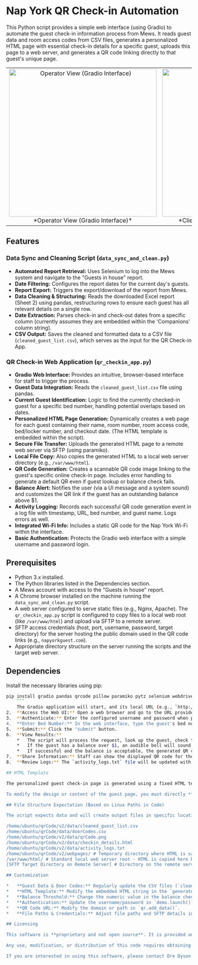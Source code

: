 # Nap York QR Check-in Automation

This Python script provides a simple web interface (using Gradio) to automate the guest check-in information process from Mews. It reads guest data and room access codes from CSV files, generates a personalized HTML page with essential check-in details for a specific guest, uploads this page to a web server, and generates a QR code linking directly to that guest's unique page.

<table>
<tr>
<td style="text-align:center;">
<!-- Operator View Image -->
<img src="https://dredyson.com/wp-content/uploads/2025/05/Screenshot-2025-05-08-at-3.25.56 PM.png" alt="Operator View (Gradio Interface)" width="400">
<br>
*Operator View (Gradio Interface)*
</td>
<td style="text-align:center;">
<!-- Client View Image -->
<img src="https://dredyson.com/wp-content/uploads/2025/05/Screenshot-2025-05-08-at-3.25.42 PM.png" alt="Client View (HTML Page)" width="400">
<br>
*Client View (Personalized HTML Page)*
</td>
</tr>
</table>


## Features

### Data Sync and Cleaning Script (`data_sync_and_clean.py`)

*   **Automated Report Retrieval:** Uses Selenium to log into the Mews system and navigate to the "Guests in house" report.
*   **Date Filtering:** Configures the report dates for the current day's guests.
*   **Report Export:** Triggers the export/download of the report from Mews.
*   **Data Cleaning & Structuring:** Reads the downloaded Excel report (Sheet 2) using pandas, restructuring rows to ensure each guest has all relevant details on a single row.
*   **Date Extraction:** Parses check-in and check-out dates from a specific column (currently assumes they are embedded within the 'Companions' column string).
*   **CSV Output:** Saves the cleaned and formatted data to a CSV file (`cleaned_guest_list.csv`), which serves as the input for the QR Check-in App.

### QR Check-in Web Application (`qr_checkin_app.py`)

*   **Gradio Web Interface:** Provides an intuitive, browser-based interface for staff to trigger the process.
*   **Guest Data Integration:** Reads the `cleaned_guest_list.csv` file using pandas.
*   **Current Guest Identification:** Logic to find the currently checked-in guest for a specific bed number, handling potential overlaps based on dates.
*   **Personalized HTML Page Generation:** Dynamically creates a web page for each guest containing their name, room number, room access code, bed/locker number, and checkout date. (The HTML template is embedded within the script).
*   **Secure File Transfer:** Uploads the generated HTML page to a remote web server via SFTP (using paramiko).
*   **Local File Copy:** Also copies the generated HTML to a local web server directory (e.g., `/var/www/html`).
*   **QR Code Generation:** Creates a scannable QR code image linking to the guest's specific online check-in page. Includes error handling to generate a default QR even if guest lookup or balance check fails.
*   **Balance Alert:** Notifies the user (via a UI message and a system sound) and customizes the QR link if the guest has an outstanding balance above $1.
*   **Activity Logging:** Records each successful QR code generation event in a log file with timestamp, URL, bed number, and guest name. Logs errors as well.
*   **Integrated Wi-Fi Info:** Includes a static QR code for the Nap York Wi-Fi within the interface.
*   **Basic Authentication:** Protects the Gradio web interface with a simple username and password login.

## Prerequisites

*   Python 3.x installed.
*   The Python libraries listed in the Dependencies section.
*   A Mews account with access to the "Guests in house" report.
*   A Chrome browser installed on the machine running the `data_sync_and_clean.py` script.
*   A web server configured to serve static files (e.g., Nginx, Apache). The `qr_checkin_app.py` script is configured to copy files to a local web root (like `/var/www/html`) and upload via SFTP to a remote server.
*   SFTP access credentials (host, port, username, password, target directory) for the server hosting the public domain used in the QR code links (e.g., `napyorkguest.com`).
*   Appropriate directory structure on the server running the scripts and the target web server.

## Dependencies

Install the necessary libraries using pip:

```bash
pip install gradio pandas qrcode pillow paramiko pytz selenium webdriver-manager openpyxl requests beautifulsoup4
    ```
    The Gradio application will start, and its local URL (e.g., `http://127.0.0.1:7860`) and possibly an external URL will be displayed in the console output.
2.  **Access the Web UI:** Open a web browser and go to the URL provided by Gradio.
3.  **Authenticate:** Enter the configured username and password when prompted by the browser's basic authentication dialog.
4.  **Enter Bed Number:** In the web interface, type the guest's bed number (e.g., `201-1`) into the "Enter Room & Bed Number" textbox.
5.  **Submit:** Click the "submit" button.
6.  **View Results:**
    *   The script will process the request, look up the guest, check their balance, generate the HTML, copy/upload it, and create the QR code.
    *   If the guest has a balance over $1, an audible bell will sound from the server terminal, and an error message "Please take care of balance" will appear in the web interface outputs.
    *   If successful and the balance is acceptable, the generated QR code image, the public URL linking to the guest's check-in page, and the guest's name will be displayed in the output section of the web page.
7.  **Share Information:** Staff can show the displayed QR code for the guest to scan with their smartphone, or provide them with the generated QR link directly.
8.  **Review Logs:** The `activity_logs.txt` file will be updated with a record of the QR code generation event, including the timestamp, URL, bed number, and guest name.

## HTML Template

The personalized guest check-in page is generated using a fixed HTML template embedded as a large multi-line string within the `generate_html` function in the Python script. This template contains placeholders (`{}`) that are dynamically filled with the specific guest's information.

To modify the design or content of the guest page, you must directly **edit the large multi-line string inside the `generate_html` function** in the `napcheckin.py` file. Be aware that this template includes a significant amount of inline CSS and JavaScript, likely from a web design tool, and requires careful editing to avoid breaking the page layout or functionality.

## File Structure Expectation (Based on Linux Paths in Code)

The script expects data and will create output files in specific locations. **Ensure these directories exist and are writable before running the script.**

/home/ubuntu/qrCode/v2/data/cleaned_guest_list.csv
/home/ubuntu/qrCode/data/doorCodes.csv
/home/ubuntu/qrCode/v2/data/qrCode.png
/home/ubuntu/qrCode/v2/data/checkin_details.html
/home/ubuntu/qrCode/v2/data/activity_logs.txt
/home/ubuntu/qrCode/v2/webpages/ # Temporary directory where HTML is saved before local copy
/var/www/html/ # Standard local web server root - HTML is copied here by shutil.copy
[SFTP Target Directory on Remote Server] # Directory on the remote server where HTML is uploaded via SFTP

## Customization

*   **Guest Data & Door Codes:** Regularly update the CSV files (`cleaned_guest_list.csv` and `doorCodes.csv`).
*   **HTML Template:** Modify the embedded HTML string in the `generate_html` function (see **HTML Template** section above).
*   **Balance Threshold:** Change the numeric value in the balance check condition (`if html_info[5] > 1:`).
*   **Authentication:** Update the username/password in `demo.launch()`.
*   **QR Code URL:** Modify the domain or path in `qr.add_data()`.
*   **File Paths & Credentials:** Adjust file paths and SFTP details in the script as needed for your deployment.

## Licensing

This software is **proprietary and not open source**. It is provided under a commercial license.

Any use, modification, or distribution of this code requires obtaining a valid commercial license directly from Dre Dyson.

If you are interested in using this software, please contact Dre Dyson to inquire about licensing terms and costs.
